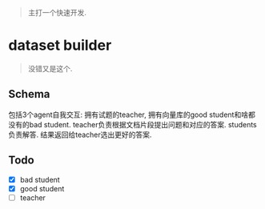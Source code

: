 > 主打一个快速开发.

# dataset builder

> 没错又是这个.

## Schema

包括3个agent自我交互: 拥有试题的teacher, 拥有向量库的good student和啥都没有的bad student.
teacher负责根据文档片段提出问题和对应的答案. students负责解答. 结果返回给teacher选出更好的答案.

## Todo

+ [x] bad student
+ [x] good student
+ [ ] teacher
